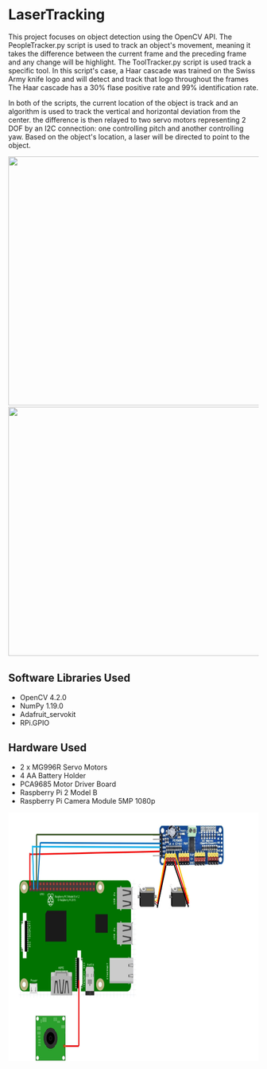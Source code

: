 # LaserTracking

This project focuses on object detection using the OpenCV API. The PeopleTracker.py script is used to track an object's movement, meaning it takes the difference between the current frame and the preceding frame and any change will be highlight. The ToolTracker.py script is used track a specific tool. In this script's case, a Haar cascade was trained on the Swiss Army knife logo and will detect and track that logo throughout the frames The Haar cascade has a 30% flase positive rate and 99% identification rate. 

In both of the scripts, the current location of the object is track and an algorithm is used to track the vertical and horizontal deviation from the center. the difference is then relayed to two servo motors representing 2 DOF by an I2C connection: one controlling pitch and another controlling yaw. Based on the object's location, a laser will be directed to point to the object.

<img src="https://github.com/darrentran33/LaserTracking/blob/master/Screenshots/physrep.gif" width="900" height="500">
<img src="https://github.com/darrentran33/LaserTracking/blob/master/Screenshots/tracking3.gif" width="900" height="500">

## Software Libraries Used

* OpenCV 4.2.0
* NumPy 1.19.0
* Adafruit_servokit
* RPi.GPIO

## Hardware Used

* 2 x MG996R Servo Motors
* 4 AA Battery Holder
* PCA9685 Motor Driver Board
* Raspberry Pi 2 Model B
* Raspberry Pi Camera Module 5MP 1080p

<img src="https://github.com/darrentran33/LaserTracking/blob/master/Screenshots/Camera.JPG" width="600" height="500">
